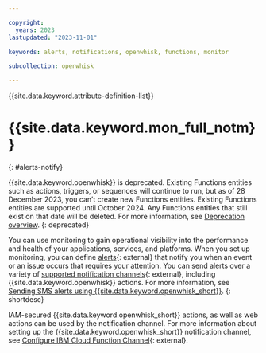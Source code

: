 ```yaml
---

copyright:
  years: 2023
lastupdated: "2023-11-01"

keywords: alerts, notifications, openwhisk, functions, monitor

subcollection: openwhisk

---
```


{{site.data.keyword.attribute-definition-list}}


# {{site.data.keyword.mon_full_notm}}
{: #alerts-notify}

{{site.data.keyword.openwhisk}} is deprecated. Existing Functions entities such as actions, triggers, or sequences will continue to run, but as of 28 December 2023, you can’t create new Functions entities. Existing Functions entities are supported until October 2024. Any Functions entities that still exist on that date will be deleted. For more information, see [Deprecation overview](/docs/openwhisk?topic=openwhisk-dep-overview).
{: deprecated}

You can use monitoring to gain operational visibility into the performance and health of your applications, services, and platforms. When you set up monitoring, you can define [alerts](https://docs.sysdig.com/en/alerts.html){: external} that notify you when an event or an issue occurs that requires your attention. You can send alerts over a variety of [supported notification channels](/docs/monitoring?topic=monitoring-notifications){: external}, including {{site.data.keyword.openwhisk}} actions. For more information, see [Sending SMS alerts using {{site.data.keyword.openwhisk_short}}](/docs/monitoring?topic=monitoring-cf_sms).
{: shortdesc}

IAM-secured {{site.data.keyword.openwhisk_short}} actions, as well as web actions can be used by the notification channel. For more information about setting up the {{site.data.keyword.openwhisk_short}} notification channel, see [Configure IBM Cloud Function Channel](https://docs.sysdig.com/en/configure-ibm-cloud-functions-channel.html){: external}.


